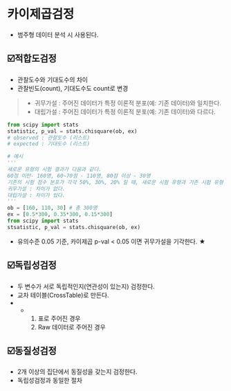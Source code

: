 카이제곱검정 
===
* 범주형 데이터 분석 시 사용된다.

☑️적합도검정
---
* 관찰도수와 기대도수의 차이
* 관찰빈도(count), 기대도수도 count로 변경 
> * 귀무가설 : 주어진 데이터가 특정 이론적 분포(예: 기존 데이터)와 일치한다.
> * 대립가설 : 주어진 데이터가 특정 이론적 분포(예: 기존 데이터)와 다르다.
```python
from scipy import stats
statistic, p_val = stats.chisquare(ob, ex)
# observed : 관찰도수 (리스트)
# expected : 기대도수 (리스트)

# 예시
'''
새로운 유형의 시험 결과가 다음과 같다.  
60점 미만- 160명, 60~70점 - 110명, 80점 이상 - 30명
기존의 시험 점수 분포가 각각 50%, 30%, 20% 일 때, 새로운 시험 유형과 기존 시험 유형 점수에 차이가 없는지 검정하시오.
귀무가설 : 차이가 없다.
대립가설 : 차이가 있다. 
'''
ob = [160, 110, 30] # 총 300명 
ex = [0.5*300, 0.35*300, 0.15*300]
from scipy import stats
stsatistic, p_val = stats.chisquare(ob, ex) 
```
* 유의수준 0.05 기준, 카이제곱 p-val < 0.05 이면 귀무가설을 기각한다. ★

☑️독립성검정
---
* 두 변수가 서로 독립적인지(연관성이 있는지) 검정한다.
* 교차 테이블(CrossTable)로 만든다.
* * 1. 표로 주어진 경우
    2. Raw 데이터로 주어진 경우
 

☑️동질성검정
---
* 2개 이상의 집단에서 동질성을 갖는지 검정한다.
* 독립성검정과 동일한 절차







